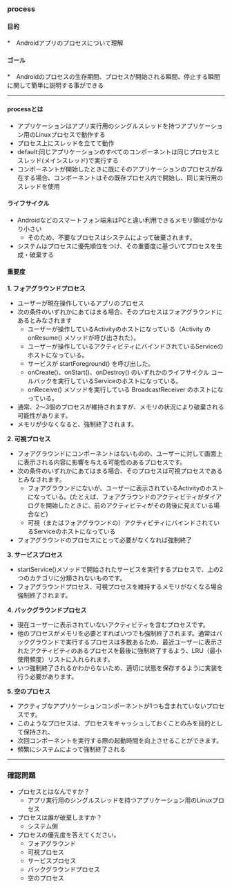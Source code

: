 ### process

#### 目的
*　Androidアプリのプロセスについて理解

#### ゴール
*　Androidのプロセスの生存期間、プロセスが開始される瞬間、停止する瞬間に関して簡単に説明する事ができる

---
#### processとは
* アプリケーションはアプリ実行用のシングルスレッドを持つアプリケーション用のLinuxプロセスで動作する
* プロセス上にスレッドを立てて動作
* default:同じアプリケーションのすべてのコンポーネントは同じプロセスとスレッド(メインスレッド)で実行する
* コンポーネントが開始したときに既にそのアプリケーションのプロセスが存在する場合、コンポーネントはその既存プロセス内で開始し、同じ実行用のスレッドを使用

#### ライフサイクル
* Androidなどのスマートフォン端末はPCと違い利用できるメモリ領域がかなり小さい
  * そのため、不要なプロセスはシステムによって破棄されます。
* システムはプロセスに優先順位をつけ、その重要度に基づいてプロセスを生成・破棄する

#### 重要度
**1. フォアグラウンドプロセス**
  * ユーザーが現在操作しているアプリのプロセス
  * 次の条件のいずれかにあてはまる場合、そのプロセスはフォアグラウンドにあるとみなされます
    * ユーザーが操作しているActivityのホストになっている（Activity の onResume() メソッドが呼び出された）。
    * ユーザーが操作しているアクティビティにバインドされているServiceのホストになっている。
    * サービスが startForeground() を呼び出した。
    * onCreate()、onStart()、onDestroy() のいずれかのライフサイクル コールバックを実行しているServiceのホストになっている。
    * onReceive() メソッドを実行している BroadcastReceiver のホストになっている。
  * 通常、2〜3個のプロセスが維持されますが、メモリの状況により破棄される可能性があります。
  * メモリが少なくなると、強制終了されます。

**2. 可視プロセス**
  * フォアグラウンドにコンポーネントはないものの、ユーザーに対して画面上に表示される内容に影響を与える可能性のあるプロセスです。
  * 次の条件のいずれかにあてはまる場合、そのプロセスは可視プロセスであるとみなされます。
    * フォアグラウンドにないが、ユーザーに表示されているActivityのホストになっている。(たとえば、フォアグラウンドのアクティビティがダイアログを開始したときに、前のアクティビティがその背後に見えている場合など)
    * 可視（またはフォアグラウンドの）アクティビティにバインドされているServiceのホストになっている
  * フォアグラウンドのプロセスにとって必要がなくなれば強制終了

**3. サービスプロセス**
  * startService()メソッドで開始されたサービスを実行するプロセスで、上の2つのカテゴリに分類されないものです。
  * フォアグラウンドプロセス、可視プロセスを維持するメモリがなくなる場合強制終了されます。

**4. バックグラウンドプロセス**
  * 現在ユーザーに表示されていないアクティビティを含むプロセスです。
  * 他のプロセスがメモリを必要とすればいつでも強制終了されます。通常はバックグラウンドで実行するプロセスは多数あるため、最近ユーザーに表示されたアクティビティのあるプロセスを最後に強制終了するよう、LRU（最小使用頻度）リストに入れられます。
  * いつ強制終了されるかわからないため、適切に状態を保存するように実装を行う必要があります。

**5. 空のプロセス**
  * アクティブなアプリケーションコンポーネントが1つも含まれていないプロセスです。
  * このようなプロセスは、プロセスをキャッシュしておくことのみを目的として保持され、
  * 次回コンポーネントを実行する際の起動時間を向上させることができます。
  * 頻繁にシステムによって強制終了される

---
### 確認問題
* プロセスとはなんですか？
  * アプリ実行用のシングルスレッドを持つアプリケーション用のLinuxプロセス
* プロセスは誰が破棄しますか？
  * システム側
* プロセスの優先度を答えてください。
  * フォアグラウンド
  * 可視プロセス
  * サービスプロセス
  * バックグラウンドプロセス
  * 空のプロセス
